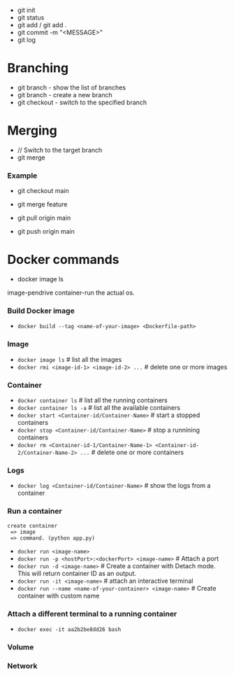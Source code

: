 - git init
- git status
- git add <file-name> / git add .
- git commit -m "\<MESSAGE\>"
- git log

# Branching
- git branch - show the list of branches
- git branch <new-branch-name> - create a new branch
- git checkout <branch-name> - switch to the specified branch

# Merging
- // Switch to the target branch
- git merge <source-branch>

### Example
- git checkout main
- git merge feature


- git pull origin main
- git push origin main

# Docker commands
- docker image ls


image-pendrive
container-run the actual os.

### Build Docker image
* `docker build --tag <name-of-your-image> <Dockerfile-path>`

### Image
* `docker image ls` # list all the images
* `docker rmi <image-id-1> <image-id-2> ...` # delete one or more images

### Container
* `docker container ls` # list all the running containers
* `docker container ls -a` # list all the available containers
* `docker start <Container-id/Container-Name>` # start a stopped containers
* `docker stop <Container-id/Container-Name>` # stop a runnining containers
* `docker rm <Container-id-1/Container-Name-1> <Container-id-2/Container-Name-2> ...` # delete one or more containers

### Logs
* `docker log <Container-id/Container-Name>` # show the logs from a container


### Run a container
```
create container
 => image
 => command. (python app.py)
 ```

* `docker run <image-name>`
* `docker run -p <hostPort>:<dockerPort> <image-name>` # Attach a port
* `docker run -d <image-name>` # Create a container with Detach mode. This will return container ID as an output.
* `docker run -it <image-name>` # attach an interactive terminal
* `docker run --name <name-of-your-container> <image-name>` # Create container with custom name

### Attach a different terminal to a running container
* `docker exec -it aa2b2be8dd26 bash`

### Volume

### Network

